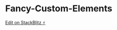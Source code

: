 # Fancy-Custom-Elements

[Edit on StackBlitz ⚡️](https://stackblitz.com/edit/stackblitz-starters-zfiumr)